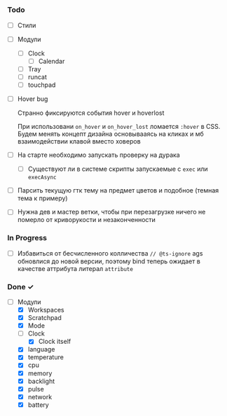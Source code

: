 # 

### Todo

- [ ] Стили
- [ ] Модули
    - [ ] Clock
        - [ ] Calendar
    - [ ] Tray
    - [ ] runcat
    - [ ] touchpad
- [ ] Hover bug

    Странно фиксируются события hover и hoverlost

    При использовани `on_hover` и `on_hover_lost` ломается `:hover` в CSS. Будем менять концепт дизайна основывааясь на кликах и мб взаимодействии клавой вместо ховеров

- [ ] На старте необходимо запускать проверку на дурака
    - [ ] Существуют ли в системе скрипты запускаемые с `exec` или `execAsync`
- [ ] Парсить текущую гтк тему на предмет цветов и подобное (темная тема к примеру)
- [ ] Нужна дев и мастер ветки, чтобы при перезагрузке ничего не померло от криворукости и незаконченности
  
### In Progress

- [ ] Избавиться от бесчисленного колличества `// @ts-ignore`
    ags обновлися до новой версии, поэтому bind теперь ожидает в качестве аттрибута литерал `attribute`

### Done ✓

- [ ] Модули
    - [x] Workspaces
    - [x] Scratchpad
    - [x] Mode
    - [ ] Clock
        - [x] Clock itself
    - [x] language
    - [x] temperature
    - [x] cpu
    - [x] memory
    - [x] backlight
    - [x] pulse
    - [x] network
    - [x] battery
